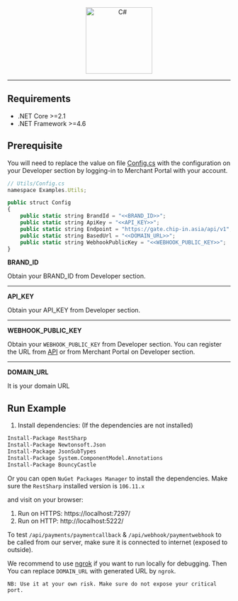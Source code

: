 <div align="center">
    <a href="https://code.visualstudio.com/docs/languages/csharp">
        <img
            alt="C#"
            src="https://upload.wikimedia.org/wikipedia/commons/thumb/0/0d/C_Sharp_wordmark.svg/2048px-C_Sharp_wordmark.svg.png"
            width="150">
    </a>
</div>

---

## Requirements
* .NET Core >=2.1
* .NET Framework >=4.6

## Prerequisite
You will need to replace the value on file [Config.cs](./Utils/Config.cs) with the configuration on your Developer section by logging-in to Merchant Portal with your account.

```javascript
// Utils/Config.cs
namespace Examples.Utils;

public struct Config
{
    public static string BrandId = "<<BRAND_ID>>";
    public static string ApiKey = "<<API_KEY>>";
    public static string Endpoint = "https://gate.chip-in.asia/api/v1";
    public static string BasedUrl = "<<DOMAIN_URL>>";
    public static string WebhookPublicKey = "<<WEBHOOK_PUBLIC_KEY>>";
}
```

**BRAND_ID**

Obtain your BRAND_ID from Developer section.

---
**API_KEY**

Obtain your API_KEY from Developer section.

---

**WEBHOOK_PUBLIC_KEY**

Obtain your `WEBHOOK_PUBLIC_KEY` from Developer section. You can register the URL from [API](https://developer.chip-in.asia/api) or from Merchant Portal on Developer section.

---

**DOMAIN_URL**

It is your domain URL

## Run Example
1. Install dependencies: (If the dependencies are not installed)
```bash
Install-Package RestSharp
Install-Package Newtonsoft.Json
Install-Package JsonSubTypes
Install-Package System.ComponentModel.Annotations
Install-Package BouncyCastle
```

Or you can open `NuGet Packages Manager` to install the dependencies. Make sure the `RestSharp` installed version is `106.11.x`

and visit on your browser:
 1. Run on HTTPS: https://localhost:7297/
 2. Run on HTTP: http://localhost:5222/

To test `/api/payments/paymentcallback` & `/api/webhook/paymentwebhook` to be called from our server, make sure it is connected to internet (exposed to outside). 

We recommend to use [ngrok](https://ngrok.com/) if you want to run locally for debugging. Then You can replace `DOMAIN_URL` with generated URL by `ngrok`. 

`NB: Use it at your own risk. Make sure do not expose your critical port.`
